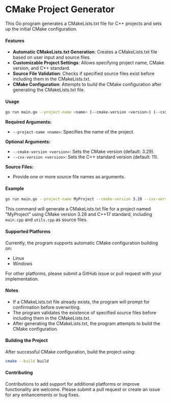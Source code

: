 # CMake Project Generator

This Go program generates a CMakeLists.txt file for C++ projects and sets up the initial CMake configuration.

#### Features

- **Automatic CMakeLists.txt Generation**: Creates a CMakeLists.txt file based on user input and source files.
- **Customizable Project Settings**: Allows specifying project name, CMake version, and C++ standard.
- **Source File Validation**: Checks if specified source files exist before including them in the CMakeLists.txt.
- **CMake Configuration**: Attempts to build the CMake configuration after generating the CMakeLists.txt file.

#### Usage

```bash
go run main.go --project-name <name> {--cmake-version <version>} {--cxx-version <version>} <source_files...>
```

**Required Arguments:**
- `--project-name <name>`: Specifies the name of the project.

**Optional Arguments:**
- `--cmake-version <version>`: Sets the CMake version (default: 3.29).
- `--cxx-version <version>`: Sets the C++ standard version (default: 11).

**Source Files:**
- Provide one or more source file names as arguments.

#### Example

```bash
go run main.go --project-name MyProject --cmake-version 3.28 --cxx-version 17 main.cpp utils.cpp
```

This command will generate a CMakeLists.txt file for a project named "MyProject" using CMake version 3.28 and C++17 standard, including `main.cpp` and `utils.cpp` as source files.

#### Supported Platforms

Currently, the program supports automatic CMake configuration building on:
- Linux
- Windows

For other platforms, please submit a GitHub issue or pull request with your implementation.

#### Notes

- If a CMakeLists.txt file already exists, the program will prompt for confirmation before overwriting.
- The program validates the existence of specified source files before including them in the CMakeLists.txt.
- After generating the CMakeLists.txt, the program attempts to build the CMake configuration.

#### Building the Project

After successful CMake configuration, build the project using:

```bash
cmake --build build
```

#### Contributing

Contributions to add support for additional platforms or improve functionality are welcome. Please submit a pull request or create an issue for any enhancements or bug fixes.
